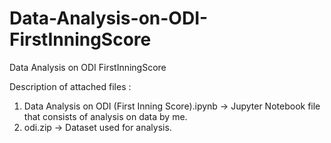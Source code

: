 # Data-Analysis-on-ODI-FirstInningScore
Data Analysis on ODI FirstInningScore

Description of attached files :
1. Data Analysis on ODI (First Inning Score).ipynb -> Jupyter Notebook file that consists of analysis on data by me.
2. odi.zip -> Dataset used for analysis.
